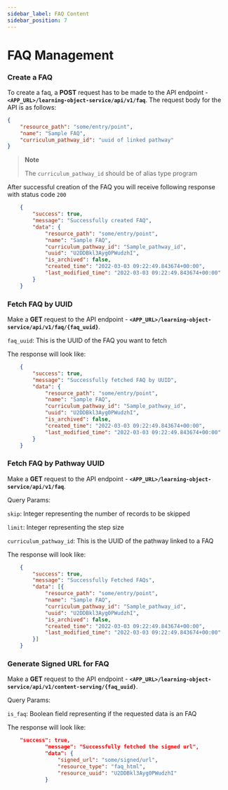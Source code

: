 ```yaml
---
sidebar_label: FAQ Content
sidebar_position: 7
---
```


# FAQ Management

### Create a FAQ

To create a faq, a **POST** request has to be made to the API endpoint - **`<APP_URL>/learning-object-service/api/v1/faq`**.
The request body for the API is as follows:

```json
{
    "resource_path": "some/entry/point",
    "name": "Sample FAQ",
    "curriculum_pathway_id": "uuid of linked pathway"
}
```

> **Note**
>
> The ```curriculum_pathway_id``` should be of alias type program 

After successful creation of the FAQ you will receive following response with status code ```200```

```json
    {
        "success": true,
        "message": "Successfully created FAQ",
        "data": {
            "resource_path": "some/entry/point",
            "name": "Sample FAQ",
            "curriculum_pathway_id": "Sample_pathway_id",
            "uuid": "U2DDBkl3Ayg0PWudzhI",
            "is_archived": false,
            "created_time": "2022-03-03 09:22:49.843674+00:00",
            "last_modified_time": "2022-03-03 09:22:49.843674+00:00"
        }
    }
```

### Fetch FAQ by UUID

Make a **GET** request to the API endpoint - **`<APP_URL>/learning-object-service/api/v1/faq/{faq_uuid}`**.

`faq_uuid`: This is the UUID of the FAQ you want to fetch

The response will look like:

```json
    {
        "success": true,
        "message": "Successfully fetched FAQ by UUID",
        "data": {
            "resource_path": "some/entry/point",
            "name": "Sample FAQ",
            "curriculum_pathway_id": "Sample_pathway_id",
            "uuid": "U2DDBkl3Ayg0PWudzhI",
            "is_archived": false,
            "created_time": "2022-03-03 09:22:49.843674+00:00",
            "last_modified_time": "2022-03-03 09:22:49.843674+00:00"
        }
    }

```
### Fetch FAQ by Pathway UUID

Make a **GET** request to the API endpoint - **`<APP_URL>/learning-object-service/api/v1/faq`**.

Query Params:

`skip`: Integer representing the number of records to be skipped

`limit`: Integer representing the step size

`curriculum_pathway_id`: This is the UUID of the pathway linked to a FAQ

The response will look like:

```json
    {
        "success": true,
        "message": "Successfully Fetched FAQs",
        "data": [{
            "resource_path": "some/entry/point",
            "name": "Sample FAQ",
            "curriculum_pathway_id": "Sample_pathway_id",
            "uuid": "U2DDBkl3Ayg0PWudzhI",
            "is_archived": false,
            "created_time": "2022-03-03 09:22:49.843674+00:00",
            "last_modified_time": "2022-03-03 09:22:49.843674+00:00"
        }]
    }

```
### Generate Signed URL for FAQ

Make a **GET** request to the API endpoint - **`<APP_URL>/learning-object-service/api/v1/content-serving/{faq_uuid}`**.

Query Params:

`is_faq`: Boolean field representing if the requested data is an FAQ

The response will look like:

```json
    "success": true,
            "message": "Successfully fetched the signed url",
            "data": {
                "signed_url": "some/signed/url",
                "resource_type": "faq_html",
                "resource_uuid": "U2DDBkl3Ayg0PWudzhI"
            }

```
